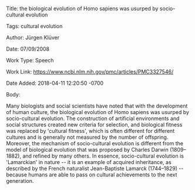 Title:  the biological evolution of Homo sapiens was usurped by socio-cultural evolution

Tags:   cultural evolution

Author: Jürgen Klüver

Date:   07/09/2008

Work Type: Speech

Work Link: https://www.ncbi.nlm.nih.gov/pmc/articles/PMC3327546/

Date Added: 2018-04-11 12:20:50 -0700

Body: 

Many biologists and social scientists have noted that with the development of human culture, the biological evolution of Homo sapiens was usurped by socio-cultural evolution. The construction of artificial environments and social structures created new criteria for selection, and biological fitness was replaced by 'cultural fitness', which is often different for different cultures and is generally not measured by the number of offspring. Moreover, the mechanism of socio-cultural evolution is different from the model of biological evolution that was proposed by Charles Darwin (1809–1882), and refined by many others. In essence, socio-cultural evolution is 'Lamarckian' in nature -- it is an example of acquired inheritance, as described by the French naturalist Jean-Baptiste Lamarck (1744–1829) -- because humans are able to pass on cultural achievements to the next generation.

